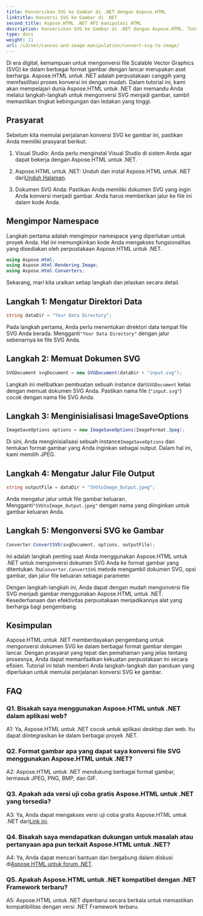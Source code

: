 ```yaml
---
title: Konversikan SVG ke Gambar di .NET dengan Aspose.HTML
linktitle: Konversi SVG ke Gambar di .NET
second_title: Aspose.HTML .NET API manipulasi HTML
description: Konversikan SVG ke Gambar di .NET dengan Aspose.HTML. Tutorial Komprehensif untuk Pengembang. Ubah dokumen SVG dengan mudah menjadi format JPEG, PNG, BMP, dan GIF.
type: docs
weight: 11
url: /id/net/canvas-and-image-manipulation/convert-svg-to-image/
---
```


Di era digital, kemampuan untuk mengonversi file Scalable Vector Graphics (SVG) ke dalam berbagai format gambar dengan lancar merupakan aset berharga. Aspose.HTML untuk .NET adalah perpustakaan canggih yang memfasilitasi proses konversi ini dengan mudah. Dalam tutorial ini, kami akan mempelajari dunia Aspose.HTML untuk .NET dan memandu Anda melalui langkah-langkah untuk mengonversi SVG menjadi gambar, sambil memastikan tingkat kebingungan dan ledakan yang tinggi.

## Prasyarat

Sebelum kita memulai perjalanan konversi SVG ke gambar ini, pastikan Anda memiliki prasyarat berikut:

1. Visual Studio: Anda perlu menginstal Visual Studio di sistem Anda agar dapat bekerja dengan Aspose.HTML untuk .NET.

2.  Aspose.HTML untuk .NET: Unduh dan instal Aspose.HTML untuk .NET dari[Unduh Halaman](https://releases.aspose.com/html/net/).

3. Dokumen SVG Anda: Pastikan Anda memiliki dokumen SVG yang ingin Anda konversi menjadi gambar. Anda harus memberikan jalur ke file ini dalam kode Anda.

## Mengimpor Namespace


Langkah pertama adalah mengimpor namespace yang diperlukan untuk proyek Anda. Hal ini memungkinkan kode Anda mengakses fungsionalitas yang disediakan oleh perpustakaan Aspose.HTML untuk .NET.

```csharp
using Aspose.Html;
using Aspose.Html.Rendering.Image;
using Aspose.Html.Converters;
```

Sekarang, mari kita uraikan setiap langkah dan jelaskan secara detail.

## Langkah 1: Mengatur Direktori Data

```csharp
string dataDir = "Your Data Directory";
```

 Pada langkah pertama, Anda perlu menentukan direktori data tempat file SVG Anda berada. Mengganti`"Your Data Directory"` dengan jalur sebenarnya ke file SVG Anda.

## Langkah 2: Memuat Dokumen SVG

```csharp
SVGDocument svgDocument = new SVGDocument(dataDir + "input.svg");
```

 Langkah ini melibatkan pembuatan sebuah instance dari`SVGDocument` kelas dengan memuat dokumen SVG Anda. Pastikan nama file (`"input.svg"`) cocok dengan nama file SVG Anda.

## Langkah 3: Menginisialisasi ImageSaveOptions

```csharp
ImageSaveOptions options = new ImageSaveOptions(ImageFormat.Jpeg);
```

 Di sini, Anda menginisialisasi sebuah instance`ImageSaveOptions` dan tentukan format gambar yang Anda inginkan sebagai output. Dalam hal ini, kami memilih JPEG.

## Langkah 4: Mengatur Jalur File Output

```csharp
string outputFile = dataDir + "SVGtoImage_Output.jpeg";
```

Anda mengatur jalur untuk file gambar keluaran. Mengganti`"SVGtoImage_Output.jpeg"` dengan nama yang diinginkan untuk gambar keluaran Anda.

## Langkah 5: Mengonversi SVG ke Gambar

```csharp
Converter.ConvertSVG(svgDocument, options, outputFile);
```

 Ini adalah langkah penting saat Anda menggunakan Aspose.HTML untuk .NET untuk mengonversi dokumen SVG Anda ke format gambar yang ditentukan. Itu`Converter.ConvertSVG` metode mengambil dokumen SVG, opsi gambar, dan jalur file keluaran sebagai parameter.

Dengan langkah-langkah ini, Anda dapat dengan mudah mengonversi file SVG menjadi gambar menggunakan Aspose.HTML untuk .NET. Kesederhanaan dan efektivitas perpustakaan menjadikannya alat yang berharga bagi pengembang.

## Kesimpulan

Aspose.HTML untuk .NET memberdayakan pengembang untuk mengonversi dokumen SVG ke dalam berbagai format gambar dengan lancar. Dengan prasyarat yang tepat dan pemahaman yang jelas tentang prosesnya, Anda dapat memanfaatkan kekuatan perpustakaan ini secara efisien. Tutorial ini telah memberi Anda langkah-langkah dan panduan yang diperlukan untuk memulai perjalanan konversi SVG ke gambar.

## FAQ

### Q1. Bisakah saya menggunakan Aspose.HTML untuk .NET dalam aplikasi web?

A1: Ya, Aspose.HTML untuk .NET cocok untuk aplikasi desktop dan web. Itu dapat diintegrasikan ke dalam berbagai proyek .NET.

### Q2. Format gambar apa yang dapat saya konversi file SVG menggunakan Aspose.HTML untuk .NET?

A2: Aspose.HTML untuk .NET mendukung berbagai format gambar, termasuk JPEG, PNG, BMP, dan GIF.

### Q3. Apakah ada versi uji coba gratis Aspose.HTML untuk .NET yang tersedia?

 A3: Ya, Anda dapat mengakses versi uji coba gratis Aspose.HTML untuk .NET dari[Link ini](https://releases.aspose.com/).

### Q4. Bisakah saya mendapatkan dukungan untuk masalah atau pertanyaan apa pun terkait Aspose.HTML untuk .NET?

 A4: Ya, Anda dapat mencari bantuan dan bergabung dalam diskusi di[Aspose.HTML untuk forum .NET](https://forum.aspose.com/).

### Q5. Apakah Aspose.HTML untuk .NET kompatibel dengan .NET Framework terbaru?

A5: Aspose.HTML untuk .NET diperbarui secara berkala untuk memastikan kompatibilitas dengan versi .NET Framework terbaru.